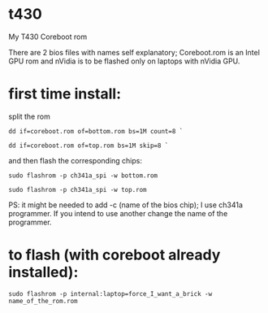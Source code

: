 # t430
 My T430 Coreboot rom

There are 2 bios files with names self explanatory;
Coreboot.rom is an Intel GPU rom and nVidia is to be flashed only on laptops with nVidia GPU.

first time install:
===================
split the rom
```shell
dd if=coreboot.rom of=bottom.rom bs=1M count=8 `
```
```shell
dd if=coreboot.rom of=top.rom bs=1M skip=8 `
```
and then flash the corresponding chips:
```shell
sudo flashrom -p ch341a_spi -w bottom.rom
```
```shell
sudo flashrom -p ch341a_spi -w top.rom
```

PS: it might be needed to add -c (name of the bios chip); I use ch341a programmer. If you intend to use another change the name of the programmer.

to flash (with coreboot already installed):
==========================================
```shell
sudo flashrom -p internal:laptop=force_I_want_a_brick -w name_of_the_rom.rom
```
